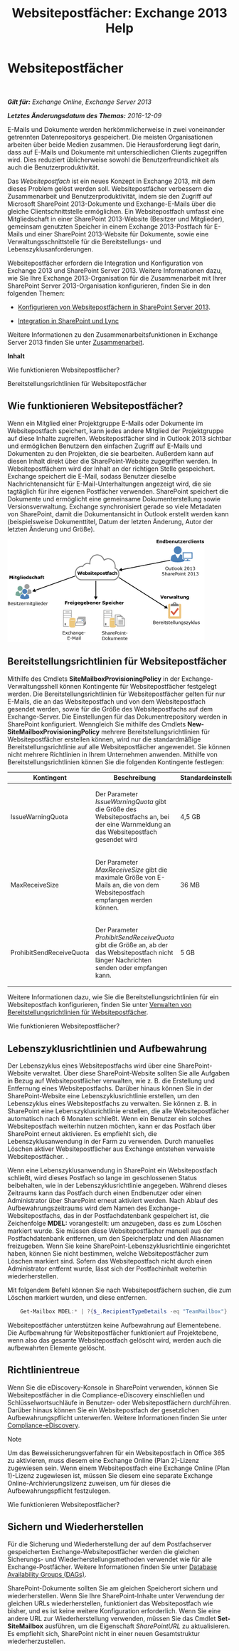 ﻿---
title: 'Websitepostfächer: Exchange 2013 Help'
TOCTitle: Websitepostfächer
ms:assetid: 2c4393f4-d274-4e6c-bd09-9577e68c5a33
ms:mtpsurl: https://technet.microsoft.com/de-de/library/JJ150499(v=EXCHG.150)
ms:contentKeyID: 50475394
ms.date: 04/24/2018
mtps_version: v=EXCHG.150
ms.translationtype: HT
---

# Websitepostfächer

 

_**Gilt für:** Exchange Online, Exchange Server 2013_

_**Letztes Änderungsdatum des Themas:** 2016-12-09_

E-Mails und Dokumente werden herkömmlicherweise in zwei voneinander getrennten Datenrepositorys gespeichert. Die meisten Organisationen arbeiten über beide Medien zusammen. Die Herausforderung liegt darin, dass auf E-Mails und Dokumente mit unterschiedlichen Clients zugegriffen wird. Dies reduziert üblicherweise sowohl die Benutzerfreundlichkeit als auch die Benutzerproduktivität.

Das *Websitepostfach* ist ein neues Konzept in Exchange 2013, mit dem dieses Problem gelöst werden soll. Websitepostfächer verbessern die Zusammenarbeit und Benutzerproduktivität, indem sie den Zugriff auf Microsoft SharePoint 2013-Dokumente und Exchange-E-Mails über die gleiche Clientschnittstelle ermöglichen. Ein Websitepostfach umfasst eine Mitgliedschaft in einer SharePoint 2013-Website (Besitzer und Mitglieder), gemeinsam genutzten Speicher in einem Exchange 2013-Postfach für E-Mails und einer SharePoint 2013-Website für Dokumente, sowie eine Verwaltungsschnittstelle für die Bereitstellungs- und Lebenszyklusanforderungen.

Websitepostfächer erfordern die Integration und Konfiguration von Exchange 2013 und SharePoint Server 2013. Weitere Informationen dazu, wie Sie Ihre Exchange 2013-Organisation für die Zusammenarbeit mit Ihrer SharePoint Server 2013-Organisation konfigurieren, finden Sie in den folgenden Themen:

  - [Konfigurieren von Websitepostfächern in SharePoint Server 2013](https://go.microsoft.com/fwlink/p/?linkid=258264).

  - [Integration in SharePoint und Lync](integration-with-sharepoint-and-lync-exchange-2013-help.md)

Weitere Informationen zu den Zusammenarbeitsfunktionen in Exchange Server 2013 finden Sie unter [Zusammenarbeit](collaboration-exchange-2013-help.md).

**Inhalt**

Wie funktionieren Websitepostfächer?

Bereitstellungsrichtlinien für Websitepostfächer

## Wie funktionieren Websitepostfächer?

Wenn ein Mitglied einer Projektgruppe E-Mails oder Dokumente im Websitepostfach speichert, kann jedes andere Mitglied der Projektgruppe auf diese Inhalte zugreifen. Websitepostfächer sind in Outlook 2013 sichtbar und ermöglichen Benutzern den einfachen Zugriff auf E-Mails und Dokumenten zu den Projekten, die sie bearbeiten. Außerdem kann auf diesen Inhalt direkt über die SharePoint-Website zugegriffen werden. In Websitepostfächern wird der Inhalt an der richtigen Stelle gespeichert. Exchange speichert die E-Mail, sodass Benutzer dieselbe Nachrichtenansicht für E-Mail-Unterhaltungen angezeigt wird, die sie tagtäglich für ihre eigenen Postfächer verwenden. SharePoint speichert die Dokumente und ermöglicht eine gemeinsame Dokumenterstellung sowie Versionsverwaltung. Exchange synchronisiert gerade so viele Metadaten von SharePoint, damit die Dokumentansicht in Outlook erstellt werden kann (beispielsweise Dokumenttitel, Datum der letzten Änderung, Autor der letzten Änderung und Größe).

![Diagramm zur Speicherung und Nutzung von Websitepostfächern](images/JJ150499.b98be571-d2e0-4ebd-9fe2-440a14e91e35(EXCHG.150).gif "Diagramm zur Speicherung und Nutzung von Websitepostfächern")

## Bereitstellungsrichtlinien für Websitepostfächer

Mithilfe des Cmdlets **SiteMailboxProvisioningPolicy** in der Exchange-Verwaltungsshell können Kontingente für Websitepostfächer festgelegt werden. Die Bereitstellungsrichtlinien für Websitepostfächer gelten für nur E-Mails, die an das Websitepostfach und von dem Websitepostfach gesendet werden, sowie für die Größe des Websitepostfachs auf dem Exchange-Server. Die Einstellungen für das Dokumentrepository werden in SharePoint konfiguriert. Wenngleich Sie mithilfe des Cmdlets **New-SiteMailboxProvisioningPolicy** mehrere Bereitstellungsrichtlinien für Websitepostfächer erstellen können, wird nur die standardmäßige Bereitstellungsrichtlinie auf alle Websitepostfächer angewendet. Sie können nicht mehrere Richtlinien in Ihrem Unternehmen anwenden. Mithilfe von Bereitstellungsrichtlinien können Sie die folgenden Kontingente festlegen:


<table>
<colgroup>
<col style="width: 33%" />
<col style="width: 33%" />
<col style="width: 33%" />
</colgroup>
<thead>
<tr class="header">
<th>Kontingent</th>
<th>Beschreibung</th>
<th>Standardeinstellung</th>
</tr>
</thead>
<tbody>
<tr class="odd">
<td><p>IssueWarningQuota</p></td>
<td><p>Der Parameter <em>IssueWarningQuota</em> gibt die Größe des Websitepostfachs an, bei der eine Warnmeldung an das Websitepostfach gesendet wird</p></td>
<td><p>4,5 GB</p></td>
</tr>
<tr class="even">
<td><p>MaxReceiveSize</p></td>
<td><p>Der Parameter <em>MaxReceiveSize</em> gibt die maximale Größe von E-Mails an, die von dem Websitepostfach empfangen werden können.</p></td>
<td><p>36 MB</p></td>
</tr>
<tr class="odd">
<td><p>ProhibitSendReceiveQuota</p></td>
<td><p>Der Parameter <em>ProhibitSendReceiveQuota</em> gibt die Größe an, ab der das Websitepostfach nicht länger Nachrichten senden oder empfangen kann.</p></td>
<td><p>5 GB</p></td>
</tr>
</tbody>
</table>


Weitere Informationen dazu, wie Sie die Bereitstellungsrichtlinien für ein Websitepostfach konfigurieren, finden Sie unter [Verwalten von Bereitstellungsrichtlinien für Websitepostfächer](manage-site-mailbox-provisioning-policies-exchange-2013-help.md).

Wie funktionieren Websitepostfächer?

## Lebenszyklusrichtlinien und Aufbewahrung

Der Lebenszyklus eines Websitepostfachs wird über eine SharePoint-Website verwaltet. Über diese SharePoint-Website sollten Sie alle Aufgaben in Bezug auf Websitepostfächer verwalten, wie z. B. die Erstellung und Entfernung eines Websitepostfachs. Darüber hinaus können Sie in der SharePoint-Website eine Lebenszyklusrichtlinie erstellen, um den Lebenszyklus eines Websitepostfachs zu verwalten. Sie können z. B. in SharePoint eine Lebenszyklusrichtlinie erstellen, die alle Websitepostfächer automatisch nach 6 Monaten schließt. Wenn ein Benutzer ein solches Websitepostfach weiterhin nutzen möchten, kann er das Postfach über SharePoint erneut aktivieren. Es empfiehlt sich, die Lebenszyklusanwendung in der Farm zu verwenden. Durch manuelles Löschen aktiver Websitepostfächer aus Exchange entstehen verwaiste Websitepostfächer. .

Wenn eine Lebenszyklusanwendung in SharePoint ein Websitepostfach schließt, wird dieses Postfach so lange im geschlossenen Status beibehalten, wie in der Lebenszyklusrichtlinie angegeben. Während dieses Zeitraums kann das Postfach durch einen Endbenutzer oder einen Administrator über SharePoint erneut aktiviert werden. Nach Ablauf des Aufbewahrungszeitraums wird dem Namen des Exchange-Websitepostfachs, das in der Postfachdatenbank gespeichert ist, die Zeichenfolge **MDEL:**  vorangestellt: um anzugeben, dass es zum Löschen markiert wurde. Sie müssen diese Websitepostfächer manuell aus der Postfachdatenbank entfernen, um den Speicherplatz und den Aliasnamen freizugeben. Wenn Sie keine SharePoint-Lebenszyklusrichtlinie eingerichtet haben, können Sie nicht bestimmen, welche Websitepostfächer zum Löschen markiert sind. Sofern das Websitepostfach nicht durch einen Administrator entfernt wurde, lässt sich der Postfachinhalt weiterhin wiederherstellen.

Mit folgendem Befehl können Sie nach Websitepostfächern suchen, die zum Löschen markiert wurden, und diese entfernen.

```powershell
    Get-Mailbox MDEL:* | ?{$_.RecipientTypeDetails -eq "TeamMailbox"} | Remove-Mailbox -Confirm:$false
```

Websitepostfächer unterstützen keine Aufbewahrung auf Elementebene. Die Aufbewahrung für Websitepostfächer funktioniert auf Projektebene, wenn also das gesamte Websitepostfach gelöscht wird, werden auch die aufbewahrten Elemente gelöscht.

## Richtlinientreue

Wenn Sie die eDiscovery-Konsole in SharePoint verwenden, können Sie Websitepostfächer in die Compliance-eDiscovery einschließen und Schlüsselwortsuchläufe in Benutzer- oder Websitepostfächern durchführen. Darüber hinaus können Sie ein Websitepostfach der gesetzlichen Aufbewahrungspflicht unterwerfen. Weitere Informationen finden Sie unter [Compliance-eDiscovery](https://docs.microsoft.com/de-de/exchange/security-and-compliance/in-place-ediscovery/in-place-ediscovery).


> [!NOTE]
> Um das Beweissicherungsverfahren für ein Websitepostfach in Office 365 zu aktivieren, muss diesem eine Exchange Online (Plan 2)-Lizenz zugewiesen sein. Wenn einem Websitepostfach eine Exchange Online (Plan 1)-Lizenz zugewiesen ist, müssen Sie diesem eine separate Exchange Online-Archivierungslizenz zuweisen, um für dieses die Aufbewahrungspflicht festzulegen.



Wie funktionieren Websitepostfächer?

## Sichern und Wiederherstellen

Für die Sicherung und Wiederherstellung der auf dem Postfachserver gespeicherten Exchange-Websitepostfächer werden die gleichen Sicherungs- und Wiederherstellungsmethoden verwendet wie für alle Exchange-Postfächer. Weitere Informationen finden Sie unter [Database Availability Groups (DAGs)](database-availability-groups-dags-exchange-2013-help.md).

SharePoint-Dokumente sollten Sie am gleichen Speicherort sichern und wiederherstellen. Wenn Sie Ihre SharePoint-Inhalte unter Verwendung der gleichen URLs wiederherstellen, funktioniert das Websitepostfach wie bisher, und es ist keine weitere Konfiguration erforderlich. Wenn Sie eine andere URL zur Wiederherstellung verwenden, müssen Sie das Cmdlet **Set-SiteMailbox** ausführen, um die Eigenschaft *SharePointURL* zu aktualisieren. Es empfiehlt sich, SharePoint nicht in einer neuen Gesamtstruktur wiederherzustellen.

